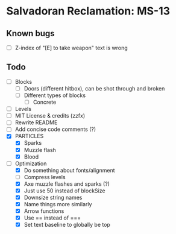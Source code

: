 # Salvadoran Reclamation: MS-13

## Known bugs
- [ ] Z-index of "[E] to take weapon" text is wrong

## Todo
- [ ] Blocks
    - [ ] Doors (different hitbox), can be shot through and broken
    - [ ] Different types of blocks
        - [ ] Concrete
- [ ] Levels
- [ ] MIT License & credits (zzfx)
- [ ] Rewrite README
- [ ] Add concise code comments (?)
- [x] PARTICLES
    - [x] Sparks
    - [x] Muzzle flash
    - [x] Blood

- [ ] Optimization
    - [x] Do something about fonts/alignment
    - [ ] Compress levels
    - [x] Axe muzzle flashes and sparks (?)
    - [x] Just use 50 instead of blockSize
    - [x] Downsize string names
    - [x] Name things more similarly
    - [x] Arrow functions
    - [x] Use == instead of ===
    - [x] Set text baseline to globally be top

